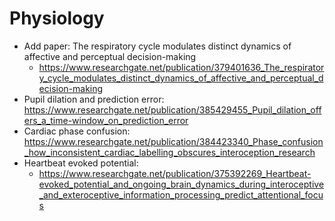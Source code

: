 # Physiology

- Add paper: The respiratory cycle modulates distinct dynamics of affective and perceptual decision-making
  - https://www.researchgate.net/publication/379401636_The_respiratory_cycle_modulates_distinct_dynamics_of_affective_and_perceptual_decision-making
- Pupil dilation and prediction error: https://www.researchgate.net/publication/385429455_Pupil_dilation_offers_a_time-window_on_prediction_error
- Cardiac phase confusion: https://www.researchgate.net/publication/384423340_Phase_confusion_how_inconsistent_cardiac_labelling_obscures_interoception_research
- Heartbeat evoked potential: 
  - https://www.researchgate.net/publication/375392269_Heartbeat-evoked_potential_and_ongoing_brain_dynamics_during_interoceptive_and_exteroceptive_information_processing_predict_attentional_focus